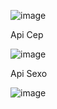 
![image](https://user-images.githubusercontent.com/84144559/172464615-f49199b1-8840-48fe-8413-958850c0701d.png)

Api Cep

![image](https://user-images.githubusercontent.com/84144559/172464940-74c3864b-f0d7-46d2-95af-d4b8cf29c764.png)

Api Sexo

![image](https://user-images.githubusercontent.com/84144559/172465093-c607f18e-ca38-4a15-8686-77e3a975642d.png)
